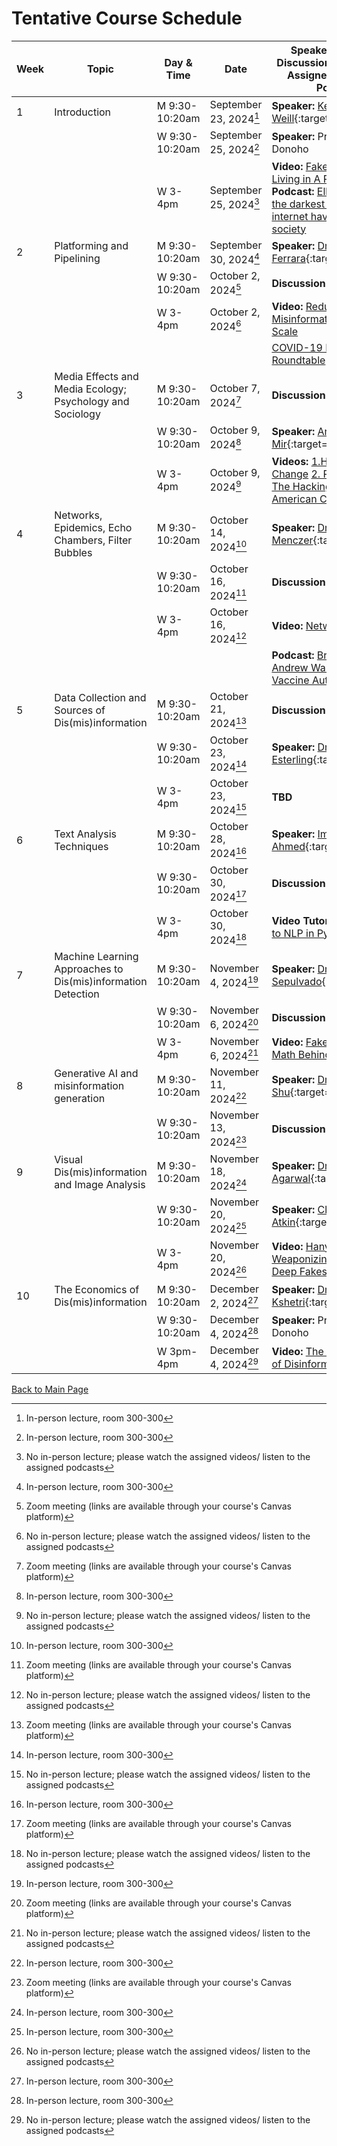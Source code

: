 
# Tentative Course Schedule

| Week | Topic                                                       | Day & Time             | Date                    | Speakers, Lectures, Discussion Sessions, and Assigned Videos and Podcasts                                                                                                                                                                                                                                                                                                                                                                            | Assignments Due     |
|------|--------------------------------------------------------------|------------------------|-------------------------|----------------------------------------------------------------------------------------------------------------------------------------------------------------------------------------------------------------------------------------------------------------------------------------------------------------------------------------------------------------------------------------------------------------------------------------------------|---------------------|
| 1    | Introduction                                                 | M 9:30-10:20am        | September 23, 2024[^1]| **Speaker:** [Kelly Weill](kelly-weill.md){:target="_blank"}                                                                                                                                                                                                                                                                                                                                                                                    |                     |
|      |                                                              | W 9:30-10:20am        | September 25, 2024[^1]| **Speaker:** Prof. David Donoho                                                                                                                                                                                                                                                                                                                                                                            |                     |
|      |                                                              | W 3-4pm               | September 25, 2024[^2]| **Video:** [Fake News vs Facts: Living in A Post-Truth World](https://www.youtube.com/watch?v=FtoIOmppFFE&t=73s)    **Podcast:** [Elle Reeve: How the darkest corners of the internet have poisoned society](https://www.youtube.com/watch?v=CMlBtyJTMfQ)                                                                                                                                                                                                                                                                               |                     |
| 2    | Platforming and Pipelining                                   | M 9:30-10:20am        | September 30, 2024[^1] | **Speaker:** [Dr. Emilio Ferrara](emilio-ferrara.md){:target="_blank"}                                                                                                                                                                                                                                                                                                                                                                             |                     |
|      |                                                              | W 9:30-10:20am        | October 2, 2024[^3]| **Discussion Session**                                                                                                                                                                                                                                                                                                                                                                                     |                     |
|      |                                                              | W 3-4pm               | October 2, 2024[^2]        | **Video:** [Reducing Misinformation Sharing at Scale](https://www.youtube.com/watch?v=cjEQikrwbBg) |                                                                                                                                                                                                                                                |                     |
|      |                                                              |                        |                         | [COVID-19 Misinformation Roundtable](https://www.youtube.com/watch?v=5CZUFJZCNJk)                                                                                                                                                                                                                                                                                                                          |                     |
| 3    | Media Effects and Media Ecology; Psychology and Sociology    | M 9:30-10:20am        | October 7, 2024[^3]         | **Discussion Session**                                                                                                                                                                                                                                                                                                                                                                                     |                     |
|      |                                                              | W 9:30-10:20am        | October 9, 2024[^1] | **Speaker:** [Andrey Mir](andrey-mir.md){:target="_blank"}                                                                                                                                                                                                                                                                                                                                                                                    |                     |
|      |                                                              | W 3-4pm               | October 9, 2024[^2] | **Videos:** [1.How Minds Change](https://www.youtube.com/watch?v=Zz9dxJtqnsk)  [2. Robert Lustig: The Hacking of the American Child](https://www.youtube.com/watch?v=Y1zh9Wya6M4)                                                                                                                                                                                                                               |Assign. 1|
| 4    | Networks, Epidemics, Echo Chambers, Filter Bubbles           | M 9:30-10:20am        | October 14, 2024[^1] | **Speaker:** [Dr. Filippo Menczer](filippo-menczer.md){:target="_blank"}                                                                                                                                                                                                                                                                                                                                                                             |                     |
|      |                                                              | W 9:30-10:20am        | October 16, 2024[^3]        | **Discussion Session**                                                                                                                                                                                                                                                                                                                                                                                     |                     |
|      |                                                              | W 3-4pm               | October 16, 2024[^2]        | **Video:** [Network Propaganda](https://www.youtube.com/watch?v=v7iWP-4rYg4&t=758s)                                                                                                                                                                                                                                                                                                                        |Assign. 2|
|      |                                                              |                        |                         | **Podcast:** [Brian Deer: Andrew Wakefield and Vaccine Autism Fraud](https://www.youtube.com/watch?v=icJtTHgR_Ds)                                                                                                                                                                                                                                                                                            |                     |
| 5    | Data Collection and Sources of Dis(mis)information           | M 9:30-10:20am        | October 21, 2024[^3]        | **Discussion Session**                                                                                                                                                                                                                                                                                                                                                                                     |                     |
|      |                                                              | W 9:30-10:20am        | October 23, 2024[^1]        | **Speaker:** [Dr. Kevin Esterling](kevin-esterling.md){:target="_blank"}                                                                                                                                                                                                                                                                                                                                                                          |                     |
|      |                                                              | W 3-4pm               | October 23, 2024[^2]        | **TBD**                                                                                                                                                                                                                                                                                                                                                                                                    |                     |
| 6    | Text Analysis Techniques                                     | M 9:30-10:20am        | October 28, 2024[^1]        | **Speaker:** [Imran Ahmed](imran-ahmed.md){:target="_blank"}                                                                                                                                                                                                                                                                                                                                                                                     |                     |
|      |                                                              | W 9:30-10:20am        | October 30, 2024[^3]        | **Discussion Session**                                                                                                                                                                                                                                                                                                                                                                                     |Assign. 3|
|      |                                                              | W 3-4pm               | October 30, 2024[^2]        | **Video Tutorial:** [Introduction to NLP in Python](https://www.youtube.com/watch?v=xvqsFTUsOmc)                                                                                                                                                                                                                                                                    |                     |
| 7    | Machine Learning Approaches to Dis(mis)information Detection | M 9:30-10:20am        | November 4, 2024[^1]        | **Speaker:** [Dr. Brandon Sepulvado](brandon-sepulvado.md){:target="_blank"}                                                                                                                                                                                                                                                                                                                                                                              |                     |
|      |                                                              | W 9:30-10:20am        | November 6, 2024[^3]        | **Discussion Session**                                                                                                                                                                                                                                                                                                                                                                                     |                     |
|      |                                                              | W 3-4pm               | November 6, 2024[^2]        | **Video:** [Fake News: The Math Behind the Myths](https://www.youtube.com/watch?v=XgUZgDQa2SU)                                                                                                                                                                                                                                                                                                              |                     |
| 8    | Generative AI and misinformation generation                  | M 9:30-10:20am        | November 11, 2024[^1]       | **Speaker:** [Dr. Kai Shu](kai-shu.md){:target="_blank"}                                                                                                                                                                                                                                                                                                                                                                                     |                     |
|      |                                                              | W 9:30-10:20am        | November 13, 2024[^3]       | **Discussion Session**                                                                                                                                                                                                                                                                                                                                                                                     |Assign. 4|
| 9    | Visual Dis(mis)information and Image Analysis                | M 9:30-10:20am        | November 18, 2024[^1]       | **Speaker:** [Dr. Shruti Agarwal](shruti-agarwal.md){:target="_blank"}                                                                                                                                                                                                                                                                                                                                                                             |                     |
|      |                                                              | W 9:30-10:20am        | November 20, 2024[^1]       | **Speaker:** [Claire Atkin](claire-atkin.md){:target="_blank"}                                                                                                                                                                                                                                                                                                                                                                                 |                     |
|      |                                                              | W 3-4pm               | November 20, 2024[^2]       | **Video:** [Hany Farid: Creating, Weaponizing, and Detecting Deep Fakes](https://www.youtube.com/watch?v=lcecvICwFf8)                                                                                                                                                                                                                                                                                        |Assign. 5|
| 10   | The Economics of Dis(mis)information                         | M 9:30-10:20am        | December 2, 2024[^1]        | **Speaker:** [Dr. Nir Kshetri](nir-kshetri.md){:target="_blank"}                                                                                                                                                                                                                                                                                                                                                                              |                     |
|      |                                                              | W 9:30-10:20am        | December 4, 2024[^1]        | **Speaker:** Prof. David Donoho                                                                                                                                                                                                                                                                                                                                                                            |                     |
|      |                                                              | W 3pm-4pm               | December 4, 2024[^2]        | **Video:** [The Microeconomics of Disinformation](https://www.youtube.com/watch?v=JJZObKWG8ok)                                                                                                                                                                                                                                                                                                             |Assign. 6|




[^1]: In-person lecture, room 300-300 
[^2]: No in-person lecture; please watch the assigned videos/ listen to the assigned podcasts 
[^3]: Zoom meeting (links are available through your course's Canvas platform)


[Back to Main Page](README.md)
